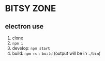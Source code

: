 # BITSY ZONE

## electron use

1. clone
1. `npm i`
1. develop: `npm start`
1. build: `npm run build` (output will be in `./bin`)
